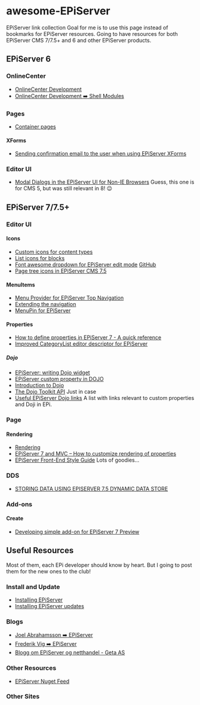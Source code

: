 # awesome-EPiServer
EPiServer link collection
Goal for me is to use this page instead of bookmarks for EPiServer resources.
Going to have resources for both EPiServer CMS 7/7.5+ and 6 and other EPiServer products.

## EPiServer 6
### OnlineCenter
- [OnlineCenter Development](http://world.episerver.com/Documentation/Items/Tech-Notes/EPiServer-CMS-6/EPiServer-CMS-60/OnlineCenter-Developer-Documentation/)
- [OnlineCenter Development :arrow_right: Shell Modules](http://world.episerver.com/Documentation/Items/Tech-Notes/EPiServer-CMS-6/EPiServer-CMS-60/OnlineCenter-Developer-Documentation/#ShellModules)
### Pages
- [Container pages](http://world.episerver.com/Blogs/Linus-Ekstrom/Dates/2011/3/Container-pages/)

#### XForms
- [Sending confirmation email to the user when using EPiServer XForms](http://www.frederikvig.com/2009/10/sending-confirmation-email-to-the-user-when-using-episerver-xforms/)

### Editor UI
- [Modal Dialogs in the EPiServer UI for Non-IE Browsers](http://world.episerver.com/articles/Items/Modal-Dialogs-in-the-EPiServer-UI-for-non-IE-Browsers/) Guess, this one is for CMS 5, but was still relevant in 8! :wink:

## EPiServer 7/7.5+
### Editor UI
#### Icons
- [Custom icons for content types](https://www.epinova.no/blog/arve-systad/dates/2014/5/custom-icons-for-content-types/)
- [List icons for blocks](http://jonika.nu/JonasBlogg/archives/347)
- [Font awesome dropdown for EPiServer edit mode](http://www.mogul.com/en/about-mogul/blog/font-awesome-dropdown-for-episerver-edit-mode) [GitHub](https://github.com/mariajemaria/FontAwesomeIconsDropdown)
- [Page tree icons in EPiServer CMS 7.5](http://blog.nansen.com/2014/10/page-tree-icons-in-episerver-cms-75.html)

#### MenuItems
- [Menu Provider for EPiServer Top Navigation](http://world.episerver.com/blogs/Jacob-Khan/Dates/2013/1/Menu-Provider-for-EPiServer-Top-Navigation/)
- [Extending the navigation](http://world.episerver.com/documentation/items/developers-guide/episerver-cms/75/user-interface/extending-the-navigation/)
- [MenuPin for EPiServer](https://github.com/davidknipe/MenuPin/)

#### Properties
- [How to define properties in EPiServer 7 - A quick reference](http://world.episerver.com/blogs/Alexander-Haneng/Dates/2012/7/How-to-define-properties-in-EPiServer-7---A-quick-reference/)
- [Improved CategoryList editor descriptor for EPiServer](http://geta.no/blogg/improved-categorylist-editor-descriptor-for-episerver/)
##### Dojo
- [EPiServer: writing Dojo widget](http://marisks.net/2014/04/11/episerver-writing-dojo-widget/)
- [EPiServer custom property in DOJO](http://www.patrickvankleef.com/2015/02/03/episerver-custom-property-in-dojo/)
- [Introduction to Dojo](http://world.episerver.com/documentation/Items/Developers-Guide/EPiServer-CMS/8/User-interface/Introduction-to-Dojo/)
- [The Dojo Toolkit API](http://dojotoolkit.org/api/) Just in case
- [Useful EPiServer Dojo links](http://www.david-tec.com/2014/08/EPiServer-Dojo-Useful-links/) A list with links relevant to custom properties and Doji in EPi.

### Page
#### Rendering
- [Rendering](http://world.episerver.com/documentation/Items/Developers-Guide/EPiServer-CMS/8/Rendering/Rendering/)
- [EPiServer 7 and MVC – How to customize rendering of properties](http://joelabrahamsson.com/episerver-7-and-mvc-how-to-customize-rendering-of-properties/)
- [EPiServer Front-End Style Guide](http://ux.episerver.com/index.html) Lots of goodies...

### DDS
- [STORING DATA USING EPISERVER 7.5 DYNAMIC DATA STORE](http://roland.kierkels.net/episerver/storing-data-using-episerver-7-5-dynamic-data-store/)

### Add-ons
#### Create
- [Developing simple add-on for EPiServer 7 Preview](http://dmytroduk.com/techblog/developing-simple-add-on-for-episerver-7-preview)

## Useful Resources
Most of them, each EPi developer should know by heart. But I going to post them for the new ones to the club!
### Install and Update
- [Installing EPiServer](http://world.episerver.com/documentation/Items/Installation-Instructions/installing-episerver/)
- [Installing EPiServer updates](http://world.episerver.com/documentation/Items/Installation-Instructions/Installing-EPiServer-updates/)

### Blogs
- [Joel Abrahamsson :arrow_right: EPiServer](http://joelabrahamsson.com/episerver/)
- [Frederik Vig :arrow_right: EPiServer](http://www.frederikvig.com/category/episerver/)
- [Blogg om EPiServer og netthandel - Geta AS](http://geta.no/blogg/)

### Other Resources
- [EPiServer Nuget Feed](http://nuget.episerver.com/)

### Other Sites